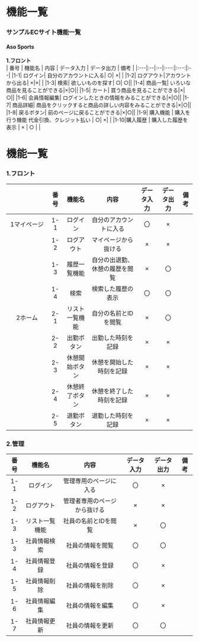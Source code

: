 # 機能一覧
### サンプルECサイト機能一覧
#### Aso Sports
**1.フロント**  
 | 番号 | 機能名 | 内容 | データ入力 | データ出力 | 備考 |
 |:---|:--|:--|:---:|:---:|:--|
 |1-1| ログイン|  自分のアカウントに入る| ○| ×| |
 |1-2| ログアウト|アカウントから出る| ×|×| |
 |1-3| 検索| 欲しいものを探す| ○| ○||
 |1-4| 商品一覧| いろいな商品を見ることができる|×|○||
 |1-5| カート| 買う商品を見ることができる|×|○||
 |1-6| 会員情報編集| ログインしたときの情報をみることができる|×|○||
 |1-7| 商品詳細| 商品をクリックすると商品の詳しい内容をみることができる|×|○||
 |1-8| 戻るボタン| 前のページに戻ることができる|×|○||
 |1-9| 購入機能 | 購入を行う機能 代金引換、クレジット払い | ○| ×| |
 |1-10|購入履歴 | 購入した履歴を表示 | × | ○ | |

# 機能一覧

 

### 1.フロント
|          |番号|機能名|内容|データ入力|データ出力|備考|
|:--------:|:---:|:---:|:---:|:---:|:---:|:---:|
|1マイページ|1-1|ログイン|自分のアカウントに入る|〇|×||
|　　　　　　|1-2|ログアウト|マイページから抜ける|×|×||
|           |1-3|履歴一覧機能|自分の出退勤、休憩の履歴を閲覧|×|〇||
|           |1-4|検索|検索した履歴の表示|〇|〇||
|2ホーム     |2-1|リスト一覧機能|自分の名前とIDを閲覧|×|〇||
|           |2-2|出勤ボタン|出勤した時刻を記録|×|×||
|           |2-3|休憩開始ボタン|休憩を開始した時刻を記録|×|×||
|           |2-4|休憩終了ボタン|休憩を終了した時刻を記録|×|×||
|           |2-5|退勤ボタン|退勤した時刻を記録|×|×||

 

### 2.管理
|番号|機能名|内容|データ入力|データ出力|備考|
|:---:|:---:|:---:|:---:|:---:|:---:|
|1-1|ログイン|管理専用のページに入る|〇|×||
|1-2|ログアウト|管理者専用のページから抜ける|×|×||
|1-3|リスト一覧機能|社員の名前とIDを閲覧|×|〇||
|1-3|社員情報検索|社員の情報を閲覧|〇|〇||
|1-4|社員情報登録|社員の情報を登録|〇|×||
|1-5|社員情報削除|社員の情報を削除|〇|×|
|1-6|社員情報編集|社員の情報を編集|〇|×||
|1-7|社員情報更新|社員の情報を更新|〇|〇||
